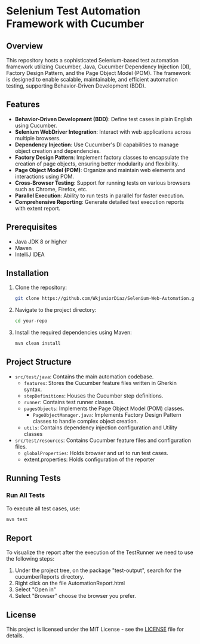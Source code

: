 # Selenium Test Automation Framework with Cucumber

## Overview
This repository hosts a sophisticated Selenium-based test automation framework utilizing Cucumber, Java, Cucumber Dependency Injection (DI), Factory Design Pattern, and the Page Object Model (POM). The framework is designed to enable scalable, maintainable, and efficient automation testing, supporting Behavior-Driven Development (BDD).

## Features
- **Behavior-Driven Development (BDD)**: Define test cases in plain English using Cucumber.
- **Selenium WebDriver Integration**: Interact with web applications across multiple browsers.
- **Dependency Injection**: Use Cucumber's DI capabilities to manage object creation and dependencies.
- **Factory Design Pattern**: Implement factory classes to encapsulate the creation of page objects, ensuring better modularity and flexibility.
- **Page Object Model (POM)**: Organize and maintain web elements and interactions using POM.
- **Cross-Browser Testing**: Support for running tests on various browsers such as Chrome, Firefox, etc.
- **Parallel Execution**: Ability to run tests in parallel for faster execution.
- **Comprehensive Reporting**: Generate detailed test execution reports with extent report.

## Prerequisites
- Java JDK 8 or higher
- Maven
- IntelliJ IDEA

## Installation
1. Clone the repository:
   ```bash
   git clone https://github.com/WkjuniorDiaz/Selenium-Web-Automation.git
   ```
2. Navigate to the project directory:
   ```bash
   cd your-repo
   ```
3. Install the required dependencies using Maven:
   ```bash
   mvn clean install
   ```

## Project Structure
- `src/test/java`: Contains the main automation codebase.
  - `features`: Stores the Cucumber feature files written in Gherkin syntax.
  - `stepDefinitions`: Houses the Cucumber step definitions.
  - `runner`: Contains test runner classes.
  - `pagesObjects`: Implements the Page Object Model (POM) classes.
      - `PageObjectManager.java`: Implements Factory Design Pattern classes to handle complex object creation.
  - `utils`: Contains dependency injection configuration and Utility classes 
- `src/test/resources`: Contains Cucumber feature files and configuration files.
  - `globalProperties`: Holds browser and url to run test cases.
  - extent.properties: Holds configuration of the reporter

## Running Tests
### Run All Tests
To execute all test cases, use:
```bash
mvn test
```

## Report
To visualize the report after the execution of the TestRunner we need to use the following steps:
1. Under the project tree, on the package "test-output", search for the cucumberReports directory.
2. Right click on the file AutomationReport.html
3. Select "Open in" 
4. Select "Browser" choose the browser you prefer.

## License
This project is licensed under the MIT License - see the [LICENSE](LICENSE) file for details.

